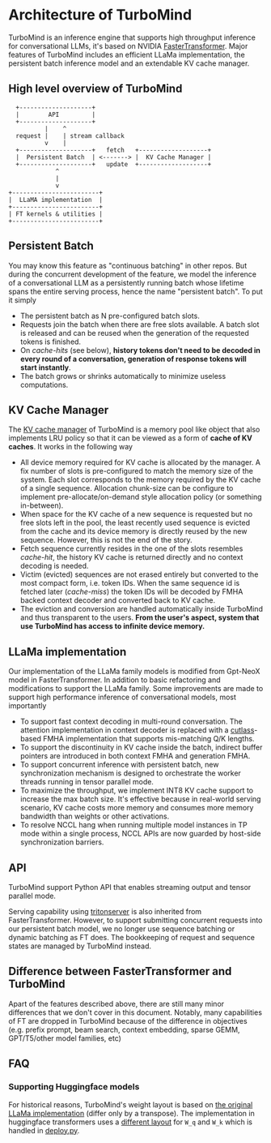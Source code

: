 # Architecture of TurboMind

TurboMind is an inference engine that supports high throughput inference for conversational LLMs, it's based on NVIDIA [FasterTransformer](https://github.com/NVIDIA/FasterTransformer). Major features of TurboMind includes an efficient LLaMa implementation, the persistent batch inference model and an extendable KV cache manager.  

## High level overview of TurboMind 

```
  +--------------------+
  |        API         |
  +--------------------+
          |    ^
  request |    | stream callback
          v    |
  +--------------------+   fetch   +-------------------+
  |  Persistent Batch  | <-------> |  KV Cache Manager |
  +--------------------+   update  +-------------------+
             ^ 
             | 
             v
+------------------------+
|  LLaMA implementation  |
+------------------------+
| FT kernels & utilities |
+------------------------+
```

## Persistent Batch 

You may know this feature as "continuous batching" in other repos. But during the concurrent development of the feature, we model the inference of a conversational LLM as a persistently running batch whose lifetime spans the entire serving process, hence the name "persistent batch". To put it simply

- The persistent batch as N pre-configured batch slots.
- Requests join the batch when there are free slots available. A batch slot is released and can be reused when the generation of the requested tokens is finished.
- On _cache-hits_ (see below), __history tokens don't need to be decoded in every round of a conversation, generation of response tokens will start instantly__.
- The batch grows or shrinks automatically to minimize useless computations.


## KV Cache Manager

The [KV cache manager](/src/turbomind/models/llama/LlamaCacheManager.h) of TurboMind is a memory pool like object that also implements LRU policy so that it can be viewed as a form of __cache of KV caches__. It works in the following way

- All device memory required for KV cache is allocated by the manager. A fix number of slots is pre-configured to match the memory size of the system. Each slot corresponds to the memory required by the KV cache of a single sequence. Allocation chunk-size can be configure to implement pre-allocate/on-demand style allocation policy (or something in-between).
- When space for the KV cache of a new sequence is requested but no free slots left in the pool, the least recently used sequence is evicted from the cache and its device memory is directly reused by the new sequence. However, this is not the end of the story.
- Fetch sequence currently resides in the one of the slots resembles _cache-hit_, the history KV cache is returned directly and no context decoding is needed.
- Victim (evicted) sequences are not erased entirely but converted to the most compact form, i.e. token IDs. When the same sequence id is fetched later (_cache-miss_) the token IDs will be decoded by FMHA backed context decoder and converted back to KV cache.
- The eviction and conversion are handled automatically inside TurboMind and thus transparent to the users. __From the user's aspect, system that use TurboMind has access to infinite device memory.__

## LLaMa implementation

Our implementation of the LLaMa family models is modified from Gpt-NeoX model in FasterTransformer. In addition to basic refactoring and modifications to support the LLaMa family. Some improvements are made to support high performance inference of conversational models, most importantly

- To support fast context decoding in multi-round conversation. The attention implementation in context decoder is replaced with a [cutlass](https://github.com/NVIDIA/cutlass)-based FMHA implementation that supports mis-matching Q/K lengths.
- To support the discontinuity in KV cache inside the batch, indirect buffer pointers are introduced in both context FMHA and generation FMHA.
- To support concurrent inference with persistent batch, new synchronization mechanism is designed to orchestrate the worker threads running in tensor parallel mode.
- To maximize the throughput, we implement INT8 KV cache support to increase the max batch size. It's effective because in real-world serving scenario, KV cache costs more memory and consumes more memory bandwidth than weights or other activations.
- To resolve NCCL hang when running multiple model instances in TP mode within a single process, NCCL APIs are now guarded by host-side synchronization barriers.

## API

TurboMind support Python API that enables streaming output and tensor parallel mode. 

Serving capability using [tritonserver](https://github.com/triton-inference-server/server) is also inherited from FasterTransformer. However, to support submitting concurrent requests into our persistent batch model, we no longer use sequence batching or dynamic batching as FT does. The bookkeeping of request and sequence states are managed by TurboMind instead.

## Difference between FasterTransformer and TurboMind

Apart of the features described above, there are still many minor differences that we don't cover in this document. Notably, many capabilities of FT are dropped in TurboMind because of the difference in objectives (e.g. prefix prompt, beam search, context embedding, sparse GEMM, GPT/T5/other model families, etc)

## FAQ

### Supporting Huggingface models

For historical reasons, TurboMind's weight layout is based on [the original LLaMa implementation](https://github.com/facebookresearch/llama) (differ only by a transpose). The implementation in huggingface transformers uses a [different layout](https://github.com/huggingface/transformers/blob/45025d92f815675e483f32812caa28cce3a960e7/src/transformers/models/llama/convert_llama_weights_to_hf.py#L123C76-L123C76) for `W_q` and `W_k` which is handled in [deploy.py](/lmdeploy/serve/turbomind/deploy.py#L362).
